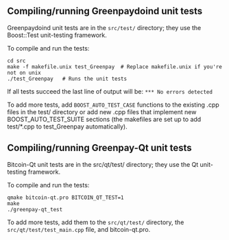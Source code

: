 Compiling/running Greenpaydoind unit tests
------------------------------------

Greenpaydoind unit tests are in the `src/test/` directory; they
use the Boost::Test unit-testing framework.

To compile and run the tests:

	cd src
	make -f makefile.unix test_Greenpay  # Replace makefile.unix if you're not on unix
	./test_Greenpay   # Runs the unit tests

If all tests succeed the last line of output will be:
`*** No errors detected`

To add more tests, add `BOOST_AUTO_TEST_CASE` functions to the existing
.cpp files in the test/ directory or add new .cpp files that
implement new BOOST_AUTO_TEST_SUITE sections (the makefiles are
set up to add test/*.cpp to test_Greenpay automatically).


Compiling/running Greenpay-Qt unit tests
---------------------------------------

Bitcoin-Qt unit tests are in the src/qt/test/ directory; they
use the Qt unit-testing framework.

To compile and run the tests:

	qmake bitcoin-qt.pro BITCOIN_QT_TEST=1
	make
	./greenpay-qt_test

To add more tests, add them to the `src/qt/test/` directory,
the `src/qt/test/test_main.cpp` file, and bitcoin-qt.pro.
